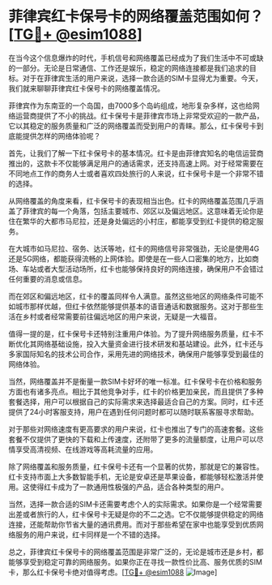 # 菲律宾红卡保号卡的网络覆盖范围如何？[[TG💪+ @esim1088](https://t.me/s/esim1088)]

在当今这个信息爆炸的时代，手机信号和网络覆盖已经成为了我们生活中不可或缺的一部分。无论是日常通信、工作还是娱乐，稳定的网络连接都是我们追求的目标。对于在菲律宾生活的用户来说，选择一款合适的SIM卡显得尤为重要。今天，我们就来聊聊菲律宾红卡保号卡的网络覆盖情况。

菲律宾作为东南亚的一个岛国，由7000多个岛屿组成，地形复杂多样，这也给网络运营商提供了不小的挑战。红卡保号卡是菲律宾市场上非常受欢迎的一款产品，它以其稳定的服务质量和广泛的网络覆盖而受到用户的青睐。那么，红卡保号卡到底能提供怎样的网络体验呢？

首先，让我们了解一下红卡保号卡的基本情况。红卡是由菲律宾知名的电信运营商推出的，这款卡不仅能够满足用户的通话需求，还支持高速上网。对于经常需要在不同地点工作的商务人士或者喜欢四处旅行的人来说，红卡保号卡是一个非常不错的选择。

从网络覆盖的角度来看，红卡保号卡的表现相当出色。红卡的网络覆盖范围几乎涵盖了菲律宾的每一个角落，包括主要城市、郊区以及偏远地区。这意味着无论你是住在繁华的大都市马尼拉，还是身处偏远的小村庄，都能享受到红卡提供的稳定服务。

在大城市如马尼拉、宿务、达沃等地，红卡的网络信号非常强劲，无论是使用4G还是5G网络，都能获得流畅的上网体验。即使是在一些人口密集的地方，比如商场、车站或者大型活动场所，红卡也能够保持良好的网络连接，确保用户不会错过任何重要的消息或信息。

而在郊区和偏远地区，红卡的覆盖同样令人满意。虽然这些地区的网络条件可能不如城市那样优越，但红卡依然能够提供基本的语音通话和数据服务。这对于那些生活在乡村或者经常需要前往偏远地区的用户来说，无疑是一大福音。

值得一提的是，红卡保号卡还特别注重用户体验。为了提升网络服务质量，红卡不断优化其网络基础设施，投入大量资金进行技术研发和基站建设。此外，红卡还与多家国际知名的技术公司合作，采用先进的网络技术，确保用户能够享受到最佳的网络体验。

当然，网络覆盖并不是衡量一款SIM卡好坏的唯一标准。红卡保号卡在价格和服务方面也有诸多亮点。相比于其他竞争对手，红卡的价格更加亲民，而且提供了多种套餐选择，用户可以根据自己的实际需求来选择最适合自己的方案。同时，红卡还提供了24小时客服支持，用户在遇到任何问题时都可以随时联系客服寻求帮助。

对于那些对网络速度有更高要求的用户来说，红卡也推出了专门的高速套餐。这些套餐不仅提供了更快的下载和上传速度，还附带了更多的流量额度，让用户可以尽情享受高清视频、在线游戏等高耗流量的应用。

除了网络覆盖和服务质量，红卡保号卡还有一个显著的优势，那就是它的兼容性。红卡支持市面上大多数智能手机，无论是安卓还是苹果设备，都能够轻松激活并使用。这使得红卡成为了一款通用性极强的产品，适合各种类型的用户。

当然，选择一款合适的SIM卡还需要考虑个人的实际需求。如果你是一个经常需要出差或者旅行的人，红卡保号卡无疑是你的不二之选。它不仅能够提供稳定的网络连接，还能帮助你节省大量的通讯费用。而对于那些希望在家中也能享受到优质网络服务的用户来说，红卡同样是一个不错的选择。

总之，菲律宾红卡保号卡的网络覆盖范围是非常广泛的，无论是城市还是乡村，都能够享受到稳定可靠的网络服务。如果你正在寻找一款性价比高、服务优质的SIM卡，那么红卡保号卡绝对值得考虑。[[TG💪+ @esim1088](https://t.me/s/esim1088) ![Image](https://i.postimg.cc/4NQfJmqS/Snipaste-2025-05-13-00-14-12.png)]